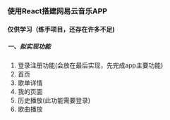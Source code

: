 ### 使用React搭建网易云音乐APP
#### 仅供学习（练手项目，还存在许多不足)

##### 一、拟实现功能
1. 登录注册功能(会放在最后实现，先完成app主要功能)
2. 首页
3. 歌单详情
4. 我的页面
5. 历史播放(此功能需要登录)
6. 歌曲播放
